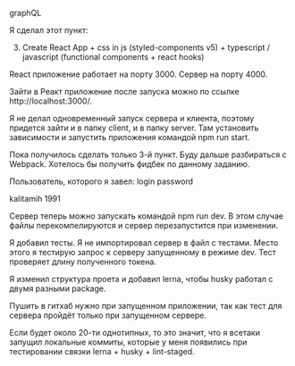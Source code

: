 graphQL

Я сделал этот пункт:

3. Create React App + css in js (styled-components v5) + typescript / javascript (functional components + react hooks)

React приложение работает на порту 3000. Сервер на порту 4000.

Зайти в Реакт приложение после запуска можно по ссылке http://localhost:3000/.

Я не делал одновременный запуск сервера и клиента, поэтому придется зайти и в папку client, и в папку server. Там установить зависимости и запустить приложения командой npm run start.

Пока получилось сделать только 3-й пункт. Буду дальше разбираться с Webpack. Хотелось бы получить фидбек по данному заданию.

Пользователь, которого я завел:
login password

kalitamih  1991

Сервер теперь можно запускать командой npm run dev. В этом случае файлы перекомпелируются и сервер перезапустится при изменении. 

Я добавил тесты. Я не импортировал сервер в файл с тестами. Место этого я тестирую запрос к серверу запущенному в режиме dev. Тест проверяет длину полученного токена.

Я изменил структура проета и добавил lerna, чтобы husky работал с двумя разными package.

Пушить в гитхаб нужно при запущенном приложении, так как тест для сервера пройдёт только при запущенном сервере.

Если будет около 20-ти однотипных, то это значит, что я всетаки запущил локальные коммиты, которые у меня появились при тестировании связки lerna + husky + lint-staged.
